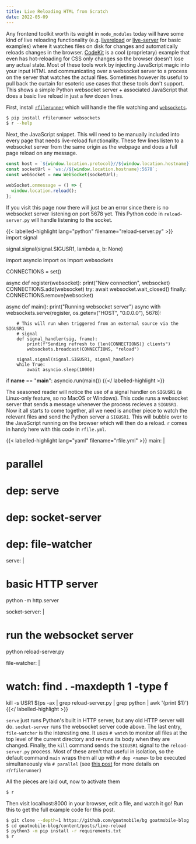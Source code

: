 ```yaml
---
title: Live Reloading HTML from Scratch
date: 2022-05-09
---
```


Any frontend toolkit worth its weight in `node_modules` today will have some kind of live reloading functionality (e.g. [livereload](https://pypi.org/project/livereload/) or [live-server](https://www.npmjs.com/package/live-server) for basic examples) where it watches files on disk for changes and automatically reloads changes in the browser. [CodeKit](https://codekitapp.com/) is a cool (proprietary) example that even has hot-reloading for CSS only changes so the browser doesn't lose any actual state. Most of these tools work by injecting JavaScript magic into your input HTML and communicating over a websocket server to a process on the server that watches the actual files. Sometimes however its useful to pull back the curtain for esoteric use cases that these tools don't support. This shows a simple Python websocket server + associated JavaScript that does a basic live reload in just a few dozen lines.

First, install [`rfilerunner`](https://pypi.org/project/rfilerunner/) which will handle the file watching and [`websockets`](https://pypi.org/project/websockets/).

```bash
$ pip install rfilerunner websockets
$ r --help
```

Next, the JavaScript snippet. This will need to be manually included into every page that needs live-reload functionality. These few lines listen to a websocket server from the same origin as the webpage and does a full page reload on any message.

```javascript
const host = `${window.location.protocol}//${window.location.hostname}`;
const socketUrl = `ws://${window.location.hostname}:5678`;
const webSocket = new WebSocket(socketUrl);

webSocket.onmessage = () => {
  window.location.reload();
};
```

If you visit this page now there will just be an error since there is no websocket server listening on port 5678 yet. This Python code in `reload-server.py` will handle listening to the socket.

{{< labelled-highlight lang="python" filename="reload-server.py" >}}
import signal

signal.signal(signal.SIGUSR1, lambda a, b: None)

import asyncio
import os
import websockets


CONNECTIONS = set()


async def register(websocket):
    print("New connection", websocket)
    CONNECTIONS.add(websocket)
    try:
        await websocket.wait_closed()
    finally:
        CONNECTIONS.remove(websocket)


async def main():
    print("Running websocket server")
    async with websockets.serve(register, os.getenv("HOST", "0.0.0.0"), 5678):

        # This will run when triggered from an external source via the SIGUSR1
        # signal
        def signal_handler(sig, frame):
            print(f"Sending refresh to {len(CONNECTIONS)} clients")
            websockets.broadcast(CONNECTIONS, "reload")

        signal.signal(signal.SIGUSR1, signal_handler)
        while True:
            await asyncio.sleep(10000)


if __name__ == "__main__":
    asyncio.run(main())
{{</ labelled-highlight >}}

The seasoned reader will notice the use of a signal handler on `SIGUSR1` (a Linux-only feature, so no MacOS or Windows). This code runs a websocket server that sends a message whenever the process recieves a `SIGUSR1`. Now it all starts to come together, all we need is another piece to watch the relevant files and send the Python server a `SIGUSR1`. This will bubble over to the JavaScript running on the browser which will then do a reload. `r` comes in handy here with this code in `rfile.yml`.

{{< labelled-highlight lang="yaml" filename="rfile.yml" >}}
main: |
  # parallel
  # dep: serve
  # dep: socket-server
  # dep: file-watcher

serve: |
  # basic HTTP server
  python -m http.server

socket-server: |
  # run the websocket server
  python reload-server.py

file-watcher: |
  # watch: find . -maxdepth 1 -type f
  kill -s USR1 $(ps -ax | grep reload-server.py | grep python | awk '{print $1}')
{{</ labelled-highlight >}}

`serve` just runs Python's built in HTTP server, but any old HTTP server will do. `socket-server` runs the websocket server code above. The last entry, `file-watcher` is the interesting one. It uses `# watch` to monitor all files at the top level of the current directory and re-runs its body when they are changed. Finally, the `kill` command sends the `SIGUSR1` signal to the `reload-server.py` process. Most of these aren't that useful in isolation, so the default command `main` wraps them all up with `# dep <name>` to be executed simultaneously via `# parallel` (see [this post](/posts/rfile) for more details on `r`/`rfilerunner`)

All the pieces are laid out, now to activate them

```bash
$ r
```

Then visit localhost:8000 in your browser, edit a file, and watch it go! Run this to get the full example code for this post.

```bash
$ git clone --depth=1 https://github.com/goatmobile/bg goatmobile-blog
$ cd goatmobile-blog/content/posts/live-reload
$ python3 -m pip install -r requirements.txt
$ r
```
